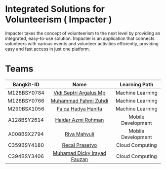 # Integrated Solutions for Volunteerism ( Impacter )
Impacter takes the concept of volunteerism to the next level by providing an integrated, easy-to-use solution. Impacter is an application that connects volunteers with various events and volunteer activities efficiently, providing easy and fast access in just one platform.


# Teams 

| Bangkit-ID | Name | Learning Path |
| :-------------------------: | :--------: | :----------------: | 
| M128BSY0784 | [Vidi Septri Argalus Mp](https://github.com/argalusmp) | Machine Learning |
| M128BSY0766 | [Muhammad Fahmi Zuhdi](https://github.com/mfhmiii) | Machine Learning |
| M290BSX1056 | [Faiqa Hadya Hanifa](https://github.com/rosesarejade) | Machine Learning |
| A128BSY2614  | [Haidar Azmi Rohman](https://github.com/haazman) | Mobile Development |
| A008BSX2794  | [Riva Mahyuli](https://github.com/RIVAMAHYULi) | Mobile Development |
| C359BSY4180 | [Recal Prasetyo](https://github.com/Stev1oL) | Cloud Computing |
| C394BSY3406 | [Muhamad Dicky Irsyad Fauzan](https://github.com/dickyirsyadf) | Cloud Computing |
